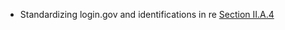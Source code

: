 - Standardizing login.gov and identifications in re [Section II.A.4](https://www.sec.gov/comments/s7-15-23/s71523-301019-767522.pdf#page=19)
